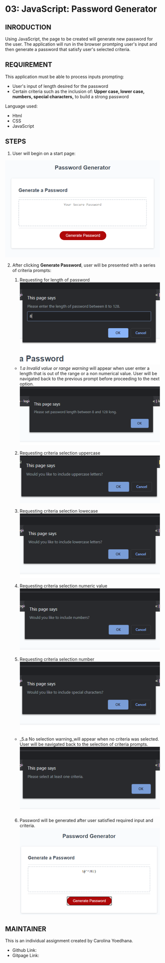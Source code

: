 # 03: JavaScript: Password Generator

## INRODUCTION 

Using JavaScript, the page to be created will generate new password for the user.  The application will run in the browser promtping user's input and then generate a password that satisfy user's selected criteria.

## REQUIREMENT

This application must be able to process inputs prompting:
* User's input of length desired for the password
* Certain criteria such as the inclusion of: **Upper case, lower case, numbers, special characters,** to build a strong password

Language used:
* Html
* CSS
* JavaScript

## STEPS

1. User will begin on a start page:

![Start page](/Assets/readme/startpage.png)

2. After clicking **Generate Password**, user will be presented with a series of criteria prompts:

    1. Requesting for length of password
    ![Start page](/Assets/readme/p1_length.png)

    * _1.a   Invalid value or range warning_ will appear when user enter a length that is out of the range or a non numerical value.  User will be navigated back to the previous prompt before proceeding to the next option.
        ![Invalid input warning](Assets/readme/invalid_warning1.PNG)

    2. Requesting criteria selection uppercase
    ![Uppercase criteria](/Assets/readme/p2_uppercase.png) 

    3. Requesting criteria selection lowecase
    ![Lowercase criteria](/Assets/readme/p3_lowercase.png) 

    4. Requesting criteria selection numeric value
    ![Numeric criteria](/Assets/readme/p4_number.png) 

    5. Requesting criteria selection number
    ![Special symbol criteria](/Assets/readme/p5_symbol.png)

    * _5.a No selection warning_will appear when no criteria was selected.  User will be navigated back to the selection of criteria prompts.
        ![Invalid selection warning](Assets/readme/invalid_warning2.PNG)

    6. Password will be generated after user satisfied required input and criteria.
    ![Generating Password](/Assets/readme/final.png)

## MAINTAINER 
This is an individual assignment created by Carolina Yoedhana.
* Github Link: 
* Gitpage Link: 

